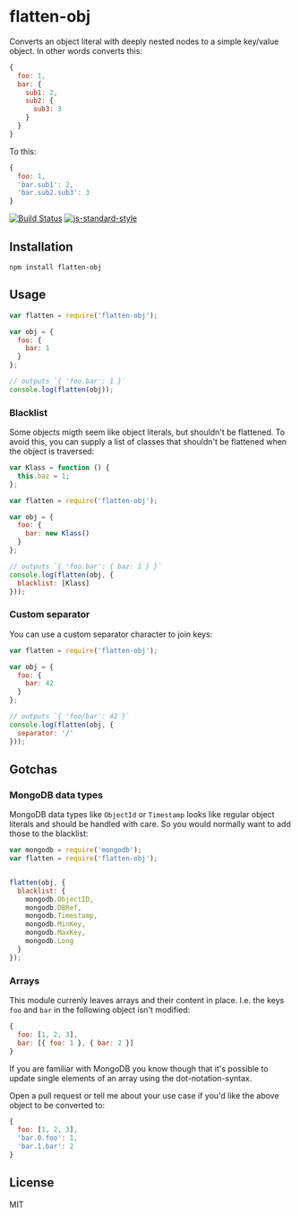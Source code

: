 # flatten-obj

Converts an object literal with deeply nested nodes to a simple
key/value object. In other words converts this:

```js
{
  foo: 1,
  bar: {
    sub1: 2,
    sub2: {
      sub3: 3
    }
  }
}
```

To this:

```js
{
  foo: 1,
  'bar.sub1': 2,
  'bar.sub2.sub3': 3
}
```

[![Build Status](https://travis-ci.org/watson/flatten-obj.png)](https://travis-ci.org/watson/flatten-obj)
[![js-standard-style](https://img.shields.io/badge/code%20style-standard-brightgreen.svg?style=flat)](https://github.com/feross/standard)

## Installation

```
npm install flatten-obj
```

## Usage

```js
var flatten = require('flatten-obj');

var obj = {
  foo: {
    bar: 1
  }
};

// outputs `{ 'foo.bar': 1 }`
console.log(flatten(obj));
```

### Blacklist

Some objects migth seem like object literals, but shouldn't be
flattened. To avoid this, you can supply a list of classes that
shouldn't be flattened when the object is traversed:

```js
var Klass = function () {
  this.baz = 1;
};

var flatten = require('flatten-obj');

var obj = {
  foo: {
    bar: new Klass()
  }
};

// outputs `{ 'foo.bar': { baz: 1 } }`
console.log(flatten(obj, {
  blacklist: [Klass]
}));
```

### Custom separator

You can use a custom separator character to join keys:

```js
var flatten = require('flatten-obj');

var obj = {
  foo: {
    bar: 42
  }
};

// outputs `{ 'foo/bar': 42 }`
console.log(flatten(obj, {
  separator: '/'
}));
```



## Gotchas

### MongoDB data types

MongoDB data types like `ObjectId` or `Timestamp` looks like regular
object literals and should be handled with care. So you would normally
want to add those to the blacklist:

```js
var mongodb = require('mongodb');
var flatten = require('flatten-obj');


flatten(obj, {
  blacklist: {
    mongodb.ObjectID,
    mongodb.DBRef,
    mongodb.Timestamp,
    mongodb.MinKey,
    mongodb.MaxKey,
    mongodb.Long
  }
});
```

### Arrays

This module currenly leaves arrays and their content in place. I.e. the
keys `foo` and `bar` in the following object isn't modified:

```js
{
  foo: [1, 2, 3],
  bar: [{ foo: 1 }, { bar: 2 }]
}
```

If you are familiar with MongoDB you know though that it's possible to
update single elements of an array using the dot-notation-syntax.

Open a pull request or tell me about your use case if you'd like the
above object to be converted to:

```js
{
  foo: [1, 2, 3],
  'bar.0.foo': 1,
  'bar.1.bar': 2
}
```

## License

MIT
